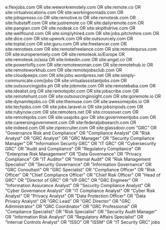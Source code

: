 e:flexjobs.com OR site:weworkremotely.com OR site:remote.co OR site:virtualvocations.com OR site:workingnomads.com OR site:jobspresso.co OR site:remotive.io OR site:remoteok.com OR site:hubstaff.com OR site:justremote.co OR site:dailyremote.com OR site:pangian.com OR site:nodesk.co OR site:skipthdrive.com OR site:wellfound.com OR site:simplyhired.com OR site:jobs.pitchnhire.com OR site:dice.com OR site:upwork.com OR site:outsourcely.com OR site:toptal.com OR site:guru.com OR site:freelancer.com OR site:remotees.com OR site:remotefreelance.com OR site:remotequrus.com OR site:europeremiely.com OR site:remoteok.io/Europe OR site:remoteok.io/asia OR site:linkedin.com OR site:angel.co OR site:powertofly.com OR site:remotewoman.com OR site:remotehub.io OR site:remoteworkhub.com OR site:remotejobsclub.com OR site:cloudpeeps.com OR site:jobs.wordpress.net OR site:simply-communicate.com/jobs OR site:virtualassistantjobs.com OR site:outsourcingjobs.ph OR site:jobmote.com OR site:remotebaba.com OR site:idealist.org OR site:remotejobr.com OR site:jobscribe.com OR site:remotehunt.com OR site:outsourcinginsight.com OR site:goremote.io OR site:dynamitejobs.co OR site:themuse.com OR site:awesomejobs.io OR site:techjobs.com OR site:jobs.laravel.io OR site:jobsinpods.com OR site:rubynow.com OR site:remoters.net OR site:crossover.com OR site:remotejobs.com OR site:usajobs.gov OR site:governmentjobs.com OR site:careersingovernment.com OR site:federaljobsearch.com OR site:indeed.com OR site:ziprecruiter.com OR site:glassdoor.com "GRC" OR "Governance Risk and Compliance" OR "Compliance Analyst" OR "Risk Analyst" OR "GRC Analyst" OR "GRC Manager" OR "Security Compliance Manager" OR "Information Security GRC" OR "IT GRC" OR "Cybersecurity GRC" OR "Audit and Compliance" OR "Regulatory Compliance" OR "Enterprise Risk Management" OR "Data Governance" OR "Privacy Compliance" OR "IT Auditor" OR "Internal Audit" OR "Risk Management Specialist" OR "Security Governance" OR "Information Governance" OR "GRC Consultant" OR "GRC Specialist" OR "Compliance Officer" OR "Risk Officer" OR "Chief Compliance Officer" OR "Chief Risk Officer" OR "Head of GRC" OR "Director of GRC" OR "VP GRC" OR "GRC Engineer" OR "Information Assurance Analyst" OR "Security Compliance Analyst" OR "Cyber Governance Analyst" OR "IT Compliance Analyst" OR "Cyber Risk Analyst" OR "Privacy Analyst" OR "Data Protection Officer" OR "Data Privacy Analyst" OR "GRC Lead" OR "GRC Director" OR "GRC Administrator" OR "GRC Coordinator" OR "GRC Professional" OR "Compliance Specialist" OR "Risk Specialist" OR "Security Audit Manager" OR "Information Risk Analyst" OR "Regulatory Affairs Specialist" OR "Internal Controls Analyst" OR "ISSO" OR "ISSM" OR "IT Security GRC" jobs